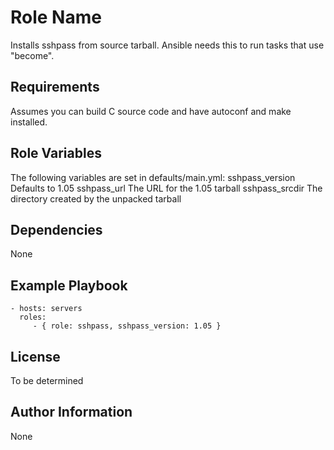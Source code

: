 Role Name
=========

Installs sshpass from source tarball.  Ansible needs this to run tasks that
use "become".

Requirements
------------

Assumes you can build C source code and have autoconf and make installed.

Role Variables
--------------

The following variables are set in defaults/main.yml:
sshpass_version    Defaults to 1.05
sshpass_url        The URL for the 1.05 tarball
sshpass_srcdir     The directory created by the unpacked tarball

Dependencies
------------

None

Example Playbook
----------------

    - hosts: servers
      roles:
         - { role: sshpass, sshpass_version: 1.05 }

License
-------

To be determined

Author Information
------------------

None
